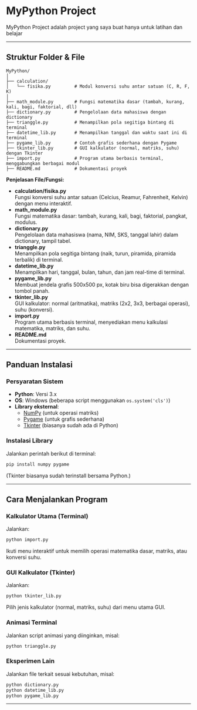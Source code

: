 # MyPython Project

MyPython Project adalah project yang saya buat hanya untuk latihan dan belajar

---

## Struktur Folder & File

```
MyPython/
│
├── calculation/
│   └── fisika.py         # Modul konversi suhu antar satuan (C, R, F, K)
│
├── math_module.py        # Fungsi matematika dasar (tambah, kurang, kali, bagi, faktorial, dll)
├── dictionary.py         # Pengelolaan data mahasiswa dengan dictionary
├── trianggle.py          # Menampilkan pola segitiga bintang di terminal
├── datetime_lib.py       # Menampilkan tanggal dan waktu saat ini di terminal
├── pygame_lib.py         # Contoh grafis sederhana dengan Pygame
├── tkinter_lib.py        # GUI kalkulator (normal, matriks, suhu) dengan Tkinter
├── import.py             # Program utama berbasis terminal, menggabungkan berbagai modul
├── README.md             # Dokumentasi proyek
```

**Penjelasan File/Fungsi:**

- **calculation/fisika.py**  
  Fungsi konversi suhu antar satuan (Celcius, Reamur, Fahrenheit, Kelvin) dengan menu interaktif.
- **math_module.py**  
  Fungsi matematika dasar: tambah, kurang, kali, bagi, faktorial, pangkat, modulus.
- **dictionary.py**  
  Pengelolaan data mahasiswa (nama, NIM, SKS, tanggal lahir) dalam dictionary, tampil tabel.
- **trianggle.py**  
  Menampilkan pola segitiga bintang (naik, turun, piramida, piramida terbalik) di terminal.
- **datetime_lib.py**  
  Menampilkan hari, tanggal, bulan, tahun, dan jam real-time di terminal.
- **pygame_lib.py**  
  Membuat jendela grafis 500x500 px, kotak biru bisa digerakkan dengan tombol panah.
- **tkinter_lib.py**  
  GUI kalkulator: normal (aritmatika), matriks (2x2, 3x3, berbagai operasi), suhu (konversi).
- **import.py**  
  Program utama berbasis terminal, menyediakan menu kalkulasi matematika, matriks, dan suhu.
- **README.md**  
  Dokumentasi proyek.

---

## Panduan Instalasi

### Persyaratan Sistem

- **Python**: Versi 3.x
- **OS**: Windows (beberapa script menggunakan `os.system('cls')`)
- **Library eksternal**:
  - [NumPy](https://numpy.org/) (untuk operasi matriks)
  - [Pygame](https://www.pygame.org/) (untuk grafis sederhana)
  - [Tkinter](https://wiki.python.org/moin/TkInter) (biasanya sudah ada di Python)

### Instalasi Library

Jalankan perintah berikut di terminal:
```bash
pip install numpy pygame
```
(Tkinter biasanya sudah terinstall bersama Python.)

---

## Cara Menjalankan Program

### Kalkulator Utama (Terminal)
Jalankan:
```bash
python import.py
```
Ikuti menu interaktif untuk memilih operasi matematika dasar, matriks, atau konversi suhu.

### GUI Kalkulator (Tkinter)
Jalankan:
```bash
python tkinter_lib.py
```
Pilih jenis kalkulator (normal, matriks, suhu) dari menu utama GUI.

### Animasi Terminal
Jalankan script animasi yang diinginkan, misal:
```bash
python trianggle.py
```

### Eksperimen Lain
Jalankan file terkait sesuai kebutuhan, misal:
```bash
python dictionary.py
python datetime_lib.py
python pygame_lib.py
```

---



